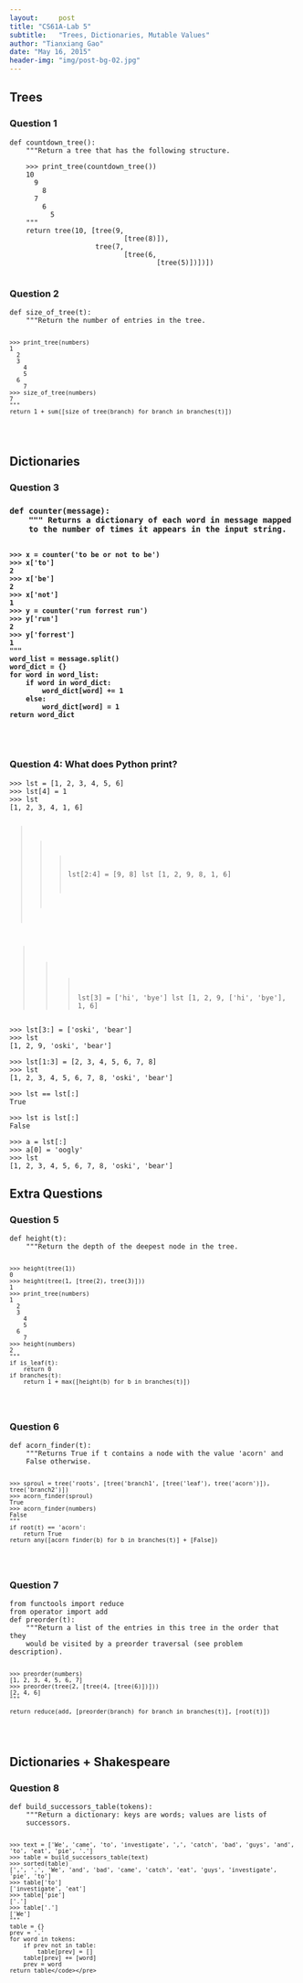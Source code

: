 ```yaml
---
layout:     post
title: "CS61A-Lab 5"
subtitle:   "Trees, Dictionaries, Mutable Values"
author: "Tianxiang Gao"
date: "May 16, 2015"
header-img: "img/post-bg-02.jpg"
---
```

Trees
----------------------
<h3>Question 1</h3> 

<pre><code>def countdown_tree():
    """Return a tree that has the following structure.

    >>> print_tree(countdown_tree())
    10
      9
        8
      7
        6
          5
    """
    return tree(10, [tree(9,
                            [tree(8)]),
                     tree(7, 
                            [tree(6,
                                    [tree(5)])])])

</code></pre>

<h3>Question 2</h3>
<pre><code>def size_of_tree(t):
    """Return the number of entries in the tree.

    >>> print_tree(numbers)
    1
      2
      3
        4
        5
      6
        7
    >>> size_of_tree(numbers)
    7
    """
    return 1 + sum([size_of_tree(branch) for branch in branches(t)])

</code></pre>

Dictionaries
------------

<h3>Question 3<h3>
<pre><code>def counter(message):
    """ Returns a dictionary of each word in message mapped
    to the number of times it appears in the input string.

    >>> x = counter('to be or not to be')
    >>> x['to']
    2
    >>> x['be']
    2
    >>> x['not']
    1
    >>> y = counter('run forrest run')
    >>> y['run']
    2
    >>> y['forrest']
    1
    """
    word_list = message.split()
    word_dict = {}
    for word in word_list:
        if word in word_dict:
            word_dict[word] += 1
        else:
            word_dict[word] = 1
    return word_dict

</code></pre>

<h3>Question 4: What does Python print?</h3>
<pre><code>>>> lst = [1, 2, 3, 4, 5, 6]
>>> lst[4] = 1
>>> lst
[1, 2, 3, 4, 1, 6]

>>> lst[2:4] = [9, 8]
>>> lst
[1, 2, 9, 8, 1, 6]

>>> lst[3] = ['hi', 'bye']
>>> lst
[1, 2, 9, ['hi', 'bye'], 1, 6]
</code></pre>

<pre><code>>>> lst[3:] = ['oski', 'bear']
>>> lst
[1, 2, 9, 'oski', 'bear']

>>> lst[1:3] = [2, 3, 4, 5, 6, 7, 8]
>>> lst
[1, 2, 3, 4, 5, 6, 7, 8, 'oski', 'bear']
</code></pre>

<pre><code>>>> lst == lst[:]
True

>>> lst is lst[:]
False

>>> a = lst[:]
>>> a[0] = 'oogly'
>>> lst
[1, 2, 3, 4, 5, 6, 7, 8, 'oski', 'bear']
</code></pre>

Extra Questions
---------------------------

<h3>Question 5</h3>
<pre><code>def height(t):
    """Return the depth of the deepest node in the tree.

    >>> height(tree(1))
    0
    >>> height(tree(1, [tree(2), tree(3)]))
    1
    >>> print_tree(numbers)
    1
      2
      3
        4
        5
      6
        7
    >>> height(numbers)
    2
    """
    if is_leaf(t):
        return 0
    if branches(t):
        return 1 + max([height(b) for b in branches(t)])
</code></pre>

<h3>Question 6</h3>
<pre><code>def acorn_finder(t):
    """Returns True if t contains a node with the value 'acorn' and
    False otherwise.

    >>> sproul = tree('roots', [tree('branch1', [tree('leaf'), tree('acorn')]), tree('branch2')])
    >>> acorn_finder(sproul)
    True
    >>> acorn_finder(numbers)
    False
    """
    if root(t) == 'acorn':
        return True
    return any([acorn_finder(b) for b in branches(t)] + [False])

</code></pre>

<h3>Question 7</h3>
<pre><code>from functools import reduce
from operator import add
def preorder(t):
    """Return a list of the entries in this tree in the order that they
    would be visited by a preorder traversal (see problem description).

    >>> preorder(numbers)
    [1, 2, 3, 4, 5, 6, 7]
    >>> preorder(tree(2, [tree(4, [tree(6)])]))
    [2, 4, 6]
    """

    return reduce(add, [preorder(branch) for branch in branches(t)], [root(t)])

</code></pre>

Dictionaries + Shakespeare
----------------------------------

<h3>Question 8</h3>
<pre><code>def build_successors_table(tokens):
    """Return a dictionary: keys are words; values are lists of
    successors.

    >>> text = ['We', 'came', 'to', 'investigate', ',', 'catch', 'bad', 'guys', 'and', 'to', 'eat', 'pie', '.']
    >>> table = build_successors_table(text)
    >>> sorted(table)
    [',', '.', 'We', 'and', 'bad', 'came', 'catch', 'eat', 'guys', 'investigate', 'pie', 'to']
    >>> table['to']
    ['investigate', 'eat']
    >>> table['pie']
    ['.']
    >>> table['.']
    ['We']
    """
    table = {}
    prev = '.'
    for word in tokens:
        if prev not in table:
            table[prev] = []
        table[prev] += [word]
        prev = word
    return table</code></pre>